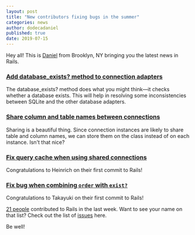```yaml
---
layout: post
title: "New contributors fixing bugs in the summer"
categories: news
author: dodecadaniel
published: true
date: 2019-07-15
---
```


Hey all! This is [Daniel](https://twitter.com/dodecadaniel) from Brooklyn, NY bringing you the latest news in Rails.

### [Add database_exists? method to connection adapters](https://github.com/rails/rails/pull/36471)

The database_exists? method does what you might think—it checks whether a database exists. This will help in resolving some inconsistencies between SQLite and the other database adapters.

### [Share column and table names between connections](https://github.com/rails/rails/pull/36637)

Sharing is a beautiful thing. Since connection instances are likely to share table and column names, we can store them on the class instead of on each instance. Isn't that nice?

### [Fix query cache when using shared connections](https://github.com/rails/rails/pull/36618)

Congratulations to Heinrich on their first commit to Rails!

### [Fix bug when combining `order` with `exist?`](https://github.com/rails/rails/pull/36647)

Congratulations to Takayuki on their first commit to Rails!

[21 people](https://contributors.rubyonrails.org/contributors/in-time-window/20190707-20190714) contributed to Rails in the last week. Want to see your name on that list? Check out the list of [issues](https://github.com/rails/rails/issues) here.  
  
Be well!

